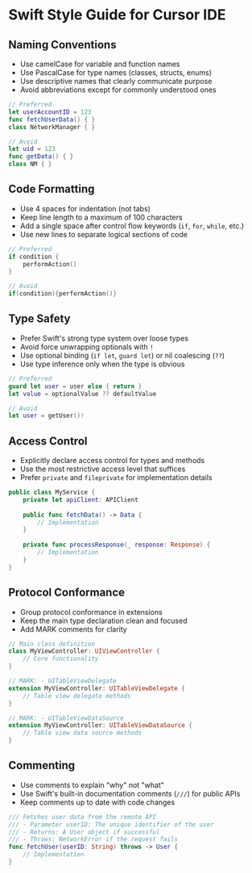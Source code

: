# Swift Style Guide for Cursor IDE

## Naming Conventions

* Use camelCase for variable and function names
* Use PascalCase for type names (classes, structs, enums)
* Use descriptive names that clearly communicate purpose
* Avoid abbreviations except for commonly understood ones

```swift
// Preferred
let userAccountID = 123
func fetchUserData() { }
class NetworkManager { }

// Avoid
let uid = 123
func getData() { }
class NM { }
```

## Code Formatting

* Use 4 spaces for indentation (not tabs)
* Keep line length to a maximum of 100 characters
* Add a single space after control flow keywords (`if`, `for`, `while`, etc.)
* Use new lines to separate logical sections of code

```swift
// Preferred
if condition {
    performAction()
}

// Avoid
if(condition){performAction()}
```

## Type Safety

* Prefer Swift's strong type system over loose types
* Avoid force unwrapping optionals with `!`
* Use optional binding (`if let`, `guard let`) or nil coalescing (`??`)
* Use type inference only when the type is obvious

```swift
// Preferred
guard let user = user else { return }
let value = optionalValue ?? defaultValue

// Avoid
let user = getUser()!
```

## Access Control

* Explicitly declare access control for types and methods
* Use the most restrictive access level that suffices
* Prefer `private` and `fileprivate` for implementation details

```swift
public class MyService {
    private let apiClient: APIClient
    
    public func fetchData() -> Data {
        // Implementation
    }
    
    private func processResponse(_ response: Response) {
        // Implementation
    }
}
```

## Protocol Conformance

* Group protocol conformance in extensions
* Keep the main type declaration clean and focused
* Add MARK comments for clarity

```swift
// Main class definition
class MyViewController: UIViewController {
    // Core functionality
}

// MARK: - UITableViewDelegate
extension MyViewController: UITableViewDelegate {
    // Table view delegate methods
}

// MARK: - UITableViewDataSource
extension MyViewController: UITableViewDataSource {
    // Table view data source methods
}
```

## Commenting

* Use comments to explain "why" not "what"
* Use Swift's built-in documentation comments (`///`) for public APIs
* Keep comments up to date with code changes

```swift
/// Fetches user data from the remote API
/// - Parameter userID: The unique identifier of the user
/// - Returns: A User object if successful
/// - Throws: NetworkError if the request fails
func fetchUser(userID: String) throws -> User {
    // Implementation
}
``` 